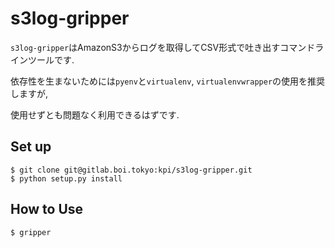 # s3log-gripper

`s3log-gripper`はAmazonS3からログを取得してCSV形式で吐き出すコマンドラインツールです.

依存性を生まないためには`pyenv`と`virtualenv`, `virtualenvwrapper`の使用を推奨しますが,

使用せずとも問題なく利用できるはずです.

## Set up

```
$ git clone git@gitlab.boi.tokyo:kpi/s3log-gripper.git
$ python setup.py install
```

## How to Use

```
$ gripper
```
